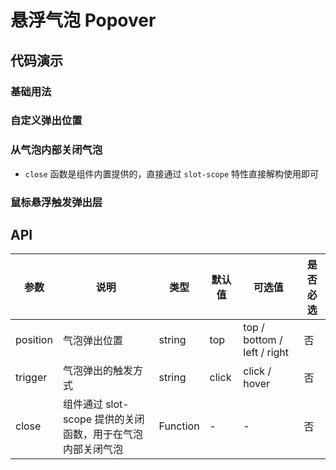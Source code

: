 # 悬浮气泡 Popover

## 代码演示

### 基础用法

<ClientOnly>
  <demo-popover-1 />
</ClientOnly>

### 自定义弹出位置

<ClientOnly>
  <demo-popover-2 />
</ClientOnly>

### 从气泡内部关闭气泡

- `close` 函数是组件内置提供的，直接通过 `slot-scope` 特性直接解构使用即可

<ClientOnly>
  <demo-popover-3 />
</ClientOnly>

### 鼠标悬浮触发弹出层

<ClientOnly>
  <demo-popover-4 />
</ClientOnly>

## API

| 参数     | 说明                                                       | 类型     | 默认值 | 可选值                      | 是否必选 |
| -------- | ---------------------------------------------------------- | -------- | ------ | --------------------------- | -------- |
| position | 气泡弹出位置                                               | string   | top    | top / bottom / left / right | 否       |
| trigger  | 气泡弹出的触发方式                                         | string   | click  | click / hover               | 否       |
| close    | 组件通过 slot-scope 提供的关闭函数，用于在气泡内部关闭气泡 | Function | -      | -                           | 否       |

